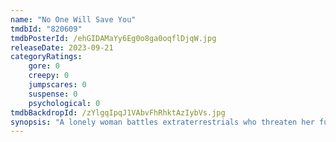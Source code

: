 ```yaml
---
name: "No One Will Save You"
tmdbId: "820609"
tmdbPosterId: /ehGIDAMaYy6Eg0o8ga0oqflDjqW.jpg
releaseDate: 2023-09-21
categoryRatings:
    gore: 0
    creepy: 0
    jumpscares: 0
    suspense: 0
    psychological: 0
tmdbBackdropId: /zYlgqIpqJ1VAbvFhRhktAzIybVs.jpg
synopsis: "A lonely woman battles extraterrestrials who threaten her future while forcing her to face her past."
---
```

